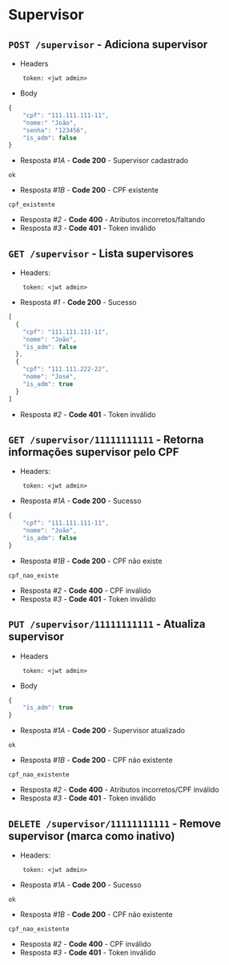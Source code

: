 # Supervisor

## `POST /supervisor` - Adiciona supervisor

- Headers

```
    token: <jwt admin>
```

- Body

```javascript
{
    "cpf": "111.111.111-11",
    "nome:" "João",
    "senha": "123456",
    "is_adm": false
}
```

- Resposta _#1A_ - **Code 200** - Supervisor cadastrado

```
ok
```

- Resposta _#1B_ - **Code 200** - CPF existente

```
cpf_existente
```

- Resposta _#2_ - **Code 400** - Atributos incorretos/faltando
- Resposta _#3_ - **Code 401** - Token inválido

## `GET /supervisor` - Lista supervisores

- Headers:

```
    token: <jwt admin>
```

- Resposta _#1_ - **Code 200** - Sucesso

```javascript
[
  {
    "cpf": "111.111.111-11",
    "nome": "João",
    "is_adm": false
  },
  {
    "cpf": "111.111.222-22",
    "nome": "José",
    "is_adm": true
  }
]
```

- Resposta _#2_ - **Code 401** - Token inválido

## `GET /supervisor/11111111111` - Retorna informações supervisor pelo CPF

- Headers:

```
    token: <jwt admin>
```

- Resposta _#1A_ - **Code 200** - Sucesso

```javascript
{
    "cpf": "111.111.111-11",
    "nome": "João",
    "is_adm": false
}
```

- Resposta _#1B_ - **Code 200** - CPF não existe

```
cpf_nao_existe
```

- Resposta _#2_ - **Code 400** - CPF inválido
- Resposta _#3_ - **Code 401** - Token inválido

## `PUT /supervisor/11111111111` - Atualiza supervisor

- Headers

```
    token: <jwt admin>
```

- Body

```javascript
{
    "is_adm": true
}
```

- Resposta _#1A_ - **Code 200** - Supervisor atualizado

```
ok
```

- Resposta _#1B_ - **Code 200** - CPF não existente

```
cpf_nao_existente
```

- Resposta _#2_ - **Code 400** - Atributos incorretos/CPF inválido
- Resposta _#3_ - **Code 401** - Token inválido

## `DELETE /supervisor/11111111111` - Remove supervisor (marca como inativo)

- Headers:

```
    token: <jwt admin>
```

- Resposta _#1A_ - **Code 200** - Sucesso

```
ok
```

- Resposta _#1B_ - **Code 200** - CPF não existente

```
cpf_nao_existente
```

- Resposta _#2_ - **Code 400** - CPF inválido
- Resposta _#3_ - **Code 401** - Token inválido

